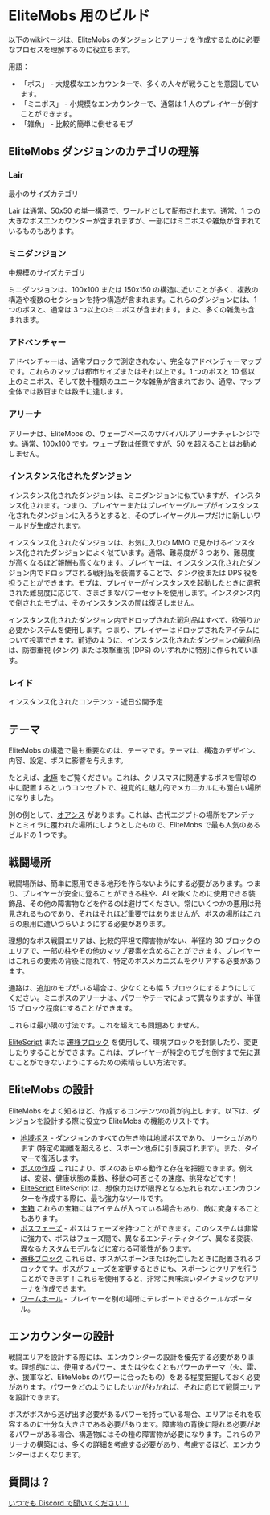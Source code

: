# EliteMobs 用のビルド

以下のwikiページは、EliteMobs のダンジョンとアリーナを作成するために必要なプロセスを理解するのに役立ちます。

用語：

- 「ボス」 - 大規模なエンカウンターで、多くの人々が戦うことを意図しています。
- 「ミニボス」 - 小規模なエンカウンターで、通常は 1 人のプレイヤーが倒すことができます。
- 「雑魚」 - 比較的簡単に倒せるモブ

## EliteMobs ダンジョンのカテゴリの理解

### Lair

最小のサイズカテゴリ

Lair は通常、50x50 の単一構造で、ワールドとして配布されます。通常、1 つの大きなボスエンカウンターが含まれますが、一部にはミニボスや雑魚が含まれているものもあります。

### ミニダンジョン

中規模のサイズカテゴリ

ミニダンジョンは、100x100 または 150x150 の構造に近いことが多く、複数の構造や複数のセクションを持つ構造が含まれます。これらのダンジョンには、1 つのボスと、通常は 3 つ以上のミニボスが含まれます。また、多くの雑魚も含まれます。

### アドベンチャー

アドベンチャーは、通常ブロックで測定されない、完全なアドベンチャーマップです。これらのマップは都市サイズまたはそれ以上です。1 つのボスと 10 個以上のミニボス、そして数十種類のユニークな雑魚が含まれており、通常、マップ全体では数百または数千に達します。

### アリーナ

アリーナは、EliteMobs の、ウェーブベースのサバイバルアリーナチャレンジです。通常、100x100 です。ウェーブ数は任意ですが、50 を超えることはお勧めしません。

### インスタンス化されたダンジョン

インスタンス化されたダンジョンは、ミニダンジョンに似ていますが、インスタンス化されます。つまり、プレイヤーまたはプレイヤーグループがインスタンス化されたダンジョンに入ろうとすると、そのプレイヤーグループだけに新しいワールドが生成されます。

インスタンス化されたダンジョンは、お気に入りの MMO で見かけるインスタンス化されたダンジョンによく似ています。通常、難易度が 3 つあり、難易度が高くなるほど報酬も高くなります。プレイヤーは、インスタンス化されたダンジョン内でドロップされる戦利品を装備することで、タンク役または DPS 役を担うことができます。モブは、プレイヤーがインスタンスを起動したときに選択された難易度に応じて、さまざまなパワーセットを使用します。インスタンス内で倒されたモブは、そのインスタンスの間は復活しません。

インスタンス化されたダンジョン内でドロップされた戦利品はすべて、欲張りか必要かシステムを使用します。つまり、プレイヤーはドロップされたアイテムについて投票できます。前述のように、インスタンス化されたダンジョンの戦利品は、防御重視 (タンク) または攻撃重視 (DPS) のいずれかに特別に作られています。

### レイド

インスタンス化されたコンテンツ - 近日公開予定

## テーマ

EliteMobs の構造で最も重要なのは、テーマです。テーマは、構造のデザイン、内容、設定、ボスに影響を与えます。

たとえば、[北極](https://magmaguy.itch.io/elitemobs-the-north-pole) をご覧ください。これは、クリスマスに関連するボスを雪球の中に配置するというコンセプトで、視覚的に魅力的でメカニカルにも面白い場所になりました。

別の例として、[オアシス](https://magmaguy.itch.io/elitemobs-oasis) があります。これは、古代エジプトの場所をアンデッドとミイラに覆われた場所にしようとしたもので、EliteMobs で最も人気のあるビルドの 1 つです。

## 戦闘場所

戦闘場所は、簡単に悪用できる地形を作らないようにする必要があります。つまり、プレイヤーが安全に登ることができる柱や、AI を欺くために使用できる装飾品、その他の障害物などを作るのは避けてください。常にいくつかの悪用は発見されるものであり、それはそれほど重要ではありませんが、ボスの場所はこれらの悪用に遭いづらいようにする必要があります。

理想的なボス戦闘エリアは、比較的平坦で障害物がない、半径約 30 ブロックのエリアで、一部の柱やその他のマップ要素を含めることができます。プレイヤーはこれらの要素の背後に隠れて、特定のボスメカニズムをクリアする必要があります。

通路は、追加のモブがいる場合は、少なくとも幅 5 ブロックにするようにしてください。ミニボスのアリーナは、パワーやテーマによって異なりますが、半径 15 ブロック程度にすることができます。

これらは最小限の寸法です。これを超えても問題ありません。

[EliteScript]($language$/elitemobs/elitescript_actions.md&section=place_block) または [遷移ブロック]($language$/elitemobs/creating_world_bosses.md&section=onspawnblockstates-and-onremoveblockstates) を使用して、環境ブロックを封鎖したり、変更したりすることができます。これは、プレイヤーが特定のモブを倒すまで先に進むことができないようにするための素晴らしい方法です。

## EliteMobs の設計

EliteMobs をよく知るほど、作成するコンテンツの質が向上します。以下は、ダンジョンを設計する際に役立つ EliteMobs の機能のリストです。

- [地域ボス]($language$/elitemobs/creating_world_bosses.md) - ダンジョンのすべての生き物は地域ボスであり、リーシュがあります (特定の距離を超えると、スポーン地点に引き戻されます)。また、タイマーで復活します。
- [ボスの作成]($language$/elitemobs/creating_bosses.md) これにより、ボスのあらゆる動作と存在を把握できます。例えば、変装、健康状態の乗数、移動の可否とその速度、挑発などです！
- [EliteScript]($language$/elitemobs/creating_powers.md) EliteScript は、想像力だけが限界となる忘れられないエンカウンターを作成する際に、最も強力なツールです。
- [宝箱]($language$/elitemobs/creating_treasure_chests.md) これらの宝箱にはアイテムが入っている場合もあり、敵に変身することもあります。
- [ボスフェーズ]($language$/elitemobs/creating_boss_phases.md) - ボスはフェーズを持つことができます。このシステムは非常に強力で、ボスはフェーズ間で、異なるエンティティタイプ、異なる変装、異なるカスタムモデルなどに変わる可能性があります。
- [遷移ブロック]($language$/elitemobs/creating_world_bosses.md&section=onspawnblockstates-and-onremoveblockstates) これらは、ボスがスポーンまたは死亡したときに配置されるブロックです。ボスがフェーズを変更するときにも、スポーンとクリアを行うことができます！これらを使用すると、非常に興味深いダイナミックなアリーナを作成できます。
- [ワームホール]($language$/elitemobs/creating_wormholes.md) - プレイヤーを別の場所にテレポートできるクールなポータル。

## エンカウンターの設計

戦闘エリアを設計する際には、エンカウンターの設計を優先する必要があります。理想的には、使用するパワー、または少なくともパワーのテーマ（火、雷、氷、援軍など、EliteMobs のパワーに合ったもの）をある程度把握しておく必要があります。パワーをどのようにしたいかがわかれば、それに応じて戦闘エリアを設計できます。

ボスがボスから逃げ出す必要があるパワーを持っている場合、エリアはそれを収容するのに十分な大きさである必要があります。障害物の背後に隠れる必要があるパワーがある場合、構造物にはその種の障害物が必要になります。これらのアリーナの構築には、多くの詳細を考慮する必要があり、考慮するほど、エンカウンターはよくなります。

## 質問は？

[いつでも Discord で聞いてください！](https://discord.gg/9f5QSka)

```

